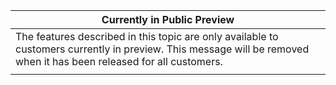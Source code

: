 |Currently in Public Preview|
|--|
|The features described in this topic are only available to customers currently in preview. This message will be removed when it has been released for all customers.|
| |

